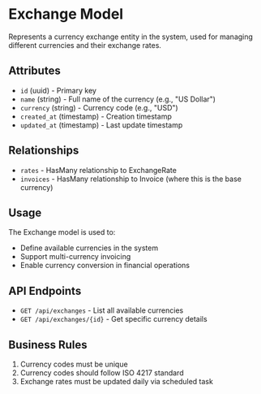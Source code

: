 # Exchange Model

Represents a currency exchange entity in the system, used for managing different currencies and their exchange rates.

## Attributes
- `id` (uuid) - Primary key
- `name` (string) - Full name of the currency (e.g., "US Dollar")
- `currency` (string) - Currency code (e.g., "USD")
- `created_at` (timestamp) - Creation timestamp
- `updated_at` (timestamp) - Last update timestamp

## Relationships
- `rates` - HasMany relationship to ExchangeRate
- `invoices` - HasMany relationship to Invoice (where this is the base currency)

## Usage
The Exchange model is used to:
- Define available currencies in the system
- Support multi-currency invoicing
- Enable currency conversion in financial operations

## API Endpoints
- `GET /api/exchanges` - List all available currencies
- `GET /api/exchanges/{id}` - Get specific currency details

## Business Rules
1. Currency codes must be unique
2. Currency codes should follow ISO 4217 standard
3. Exchange rates must be updated daily via scheduled task 
